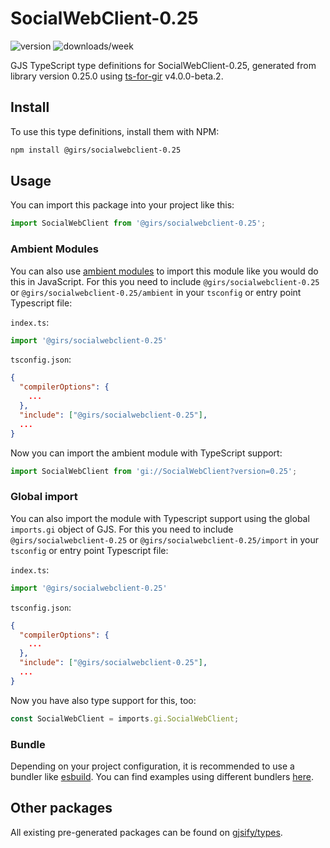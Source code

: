 
# SocialWebClient-0.25

![version](https://img.shields.io/npm/v/@girs/socialwebclient-0.25)
![downloads/week](https://img.shields.io/npm/dw/@girs/socialwebclient-0.25)


GJS TypeScript type definitions for SocialWebClient-0.25, generated from library version 0.25.0 using [ts-for-gir](https://github.com/gjsify/ts-for-gir) v4.0.0-beta.2.


## Install

To use this type definitions, install them with NPM:
```bash
npm install @girs/socialwebclient-0.25
```

## Usage

You can import this package into your project like this:
```ts
import SocialWebClient from '@girs/socialwebclient-0.25';
```

### Ambient Modules

You can also use [ambient modules](https://github.com/gjsify/ts-for-gir/tree/main/packages/cli#ambient-modules) to import this module like you would do this in JavaScript.
For this you need to include `@girs/socialwebclient-0.25` or `@girs/socialwebclient-0.25/ambient` in your `tsconfig` or entry point Typescript file:

`index.ts`:
```ts
import '@girs/socialwebclient-0.25'
```

`tsconfig.json`:
```json
{
  "compilerOptions": {
    ...
  },
  "include": ["@girs/socialwebclient-0.25"],
  ...
}
```

Now you can import the ambient module with TypeScript support: 

```ts
import SocialWebClient from 'gi://SocialWebClient?version=0.25';
```

### Global import

You can also import the module with Typescript support using the global `imports.gi` object of GJS.
For this you need to include `@girs/socialwebclient-0.25` or `@girs/socialwebclient-0.25/import` in your `tsconfig` or entry point Typescript file:

`index.ts`:
```ts
import '@girs/socialwebclient-0.25'
```

`tsconfig.json`:
```json
{
  "compilerOptions": {
    ...
  },
  "include": ["@girs/socialwebclient-0.25"],
  ...
}
```

Now you have also type support for this, too:

```ts
const SocialWebClient = imports.gi.SocialWebClient;
```

### Bundle

Depending on your project configuration, it is recommended to use a bundler like [esbuild](https://esbuild.github.io/). You can find examples using different bundlers [here](https://github.com/gjsify/ts-for-gir/tree/main/examples).

## Other packages

All existing pre-generated packages can be found on [gjsify/types](https://github.com/gjsify/types).

